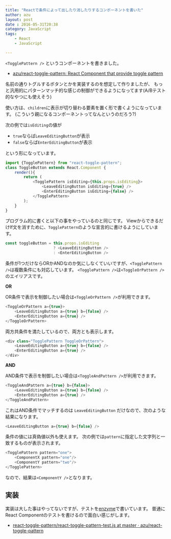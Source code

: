 ```yaml
---
title: "Reactで条件によって出したり消したりするコンポーネントを書いた"
author: azu
layout: post
date : 2016-05-31T20:38
category: JavaScript
tags:
    - React
    - JavaScript

---
```


`<TogglePattern />` というコンポーネントを書きました。

- [azu/react-toggle-pattern: React Component that provide toggle pattern](https://github.com/azu/react-toggle-pattern "azu/react-toggle-pattern: React Component that provide toggle pattern")

名前の通りトグルするボタンとかを実装するのを想定して作りましたが、
もっと汎用的にパターンマッチ的な感じの制御ができるようになってます(A/Bテスト的なやつにも使えそう)

使い方は、`children`に表示が切り替わる要素を置く形で書くようになっています。
(こういう親になるコンポーネントってなんというのだろう?)

次の例では`isEditing`の値が

- `true`ならば`LeaveEditingButton`が表示
- `false`ならば`EnterEditingButton`が表示

という形になっています。

```js
import {TogglePattern} from "react-toggle-pattern";
class ToggleButton extends React.Component {
    render(){
        return (
            <TogglePattern isEditing={this.props.isEditing}>
                <LeaveEditingButton isEditing={true} />
                <EnterEditingButton isEditing={false} />
            </TogglePattern>
        );
    }
}
```

プログラム的に書くと以下の事をやっているのと同じです。
ViewからできるだけIf文を消すために、`TogglePattern`のような宣言的に書けるようにしています。


```js
const toggleButton = this.props.isEditing 
                     ? <LeaveEditingButton />
                     : <EnterEditingButton />
```

条件が1つだけならORかANDなのか気にしなくていいですが、`<TogglePattern />`は複数条件にも対応しています。
`<TogglePattern />`は`<ToggleOrPattern />`のエイリアスです。

**OR**

OR条件で表示を制御したい場合は`<ToggleOrPattern />`が利用できます。

```js
<ToggleOrPattern a={true}>
    <LeaveEditingButton a={true} b={false} />
    <EnterEditingButton a={true} />
</ToggleOrPattern>
```

両方共条件を満たしているので、両方とも表示します。

```js
<div class="TogglePattern ToggleOrPattern">
    <LeaveEditingButton a={true} b={false} />
    <EnterEditingButton a={true} />
</div>
```

**AND**

AND条件で表示を制御したい場合は`<ToggleAndPattern />`が利用できます。

```js
<ToggleAndPattern a={true} b={false}>
    <LeaveEditingButton a={true} b={false} />
    <EnterEditingButton a={true} />
</ToggleAndPattern>
```

これはAND条件でマッチするのは `LeaveEditingButton` だけなので、次のような結果になります。

```js
<LeaveEditingButton a={true} b={false} />
```

条件の値には真偽値以外も使えます。
次の例では`pattern`に指定した文字列と一致するものが表示されます。

```js
<TogglePattern pattern="one">
    <ComponentX pattern="one"/>
    <ComponentY pattern="two"/>
</TogglePattern>
```

なので、結果は`<ComponentY />`となります。

## 実装

実装は大した事はやってないですが、テストを[enzyme](https://github.com/airbnb/enzyme "enzyme")で書いています。
普通にReact Componentのテストを書けるので面白い感じがします。

- [react-toggle-pattern/react-toggle-pattern-test.js at master · azu/react-toggle-pattern](https://github.com/azu/react-toggle-pattern/blob/master/test/react-toggle-pattern-test.js "react-toggle-pattern/react-toggle-pattern-test.js at master · azu/react-toggle-pattern")